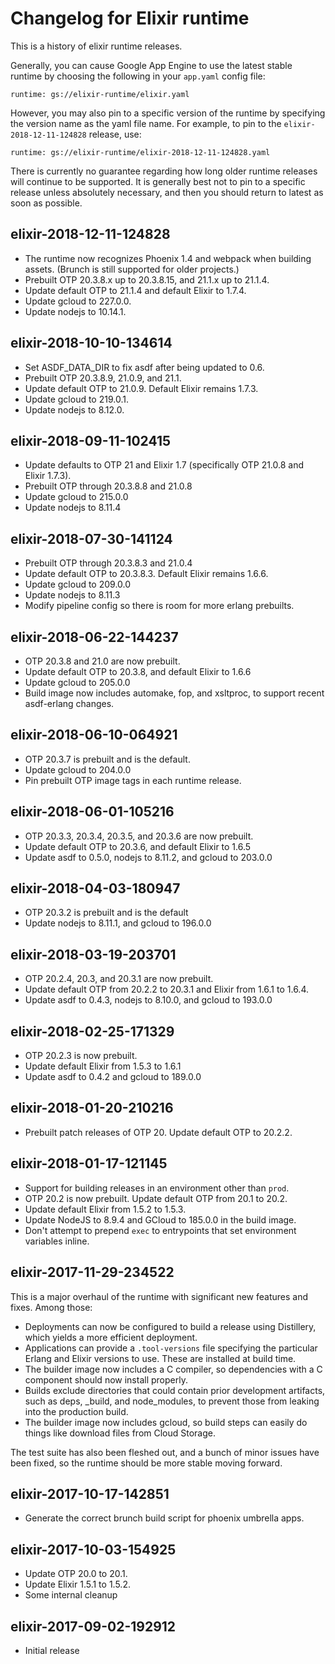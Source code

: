 # Changelog for Elixir runtime

This is a history of elixir runtime releases.

Generally, you can cause Google App Engine to use the latest stable runtime by
choosing the following in your `app.yaml` config file:

    runtime: gs://elixir-runtime/elixir.yaml

However, you may also pin to a specific version of the runtime by specifying
the version name as the yaml file name. For example, to pin to the
`elixir-2018-12-11-124828` release, use:

    runtime: gs://elixir-runtime/elixir-2018-12-11-124828.yaml

There is currently no guarantee regarding how long older runtime releases will
continue to be supported. It is generally best not to pin to a specific
release unless absolutely necessary, and then you should return to latest as
soon as possible.

## elixir-2018-12-11-124828

* The runtime now recognizes Phoenix 1.4 and webpack when building assets. (Brunch is still supported for older projects.)
* Prebuilt OTP 20.3.8.x up to 20.3.8.15, and 21.1.x up to 21.1.4.
* Update default OTP to 21.1.4 and default Elixir to 1.7.4.
* Update gcloud to 227.0.0.
* Update nodejs to 10.14.1.

## elixir-2018-10-10-134614

* Set ASDF_DATA_DIR to fix asdf after being updated to 0.6.
* Prebuilt OTP 20.3.8.9, 21.0.9, and 21.1.
* Update default OTP to 21.0.9. Default Elixir remains 1.7.3.
* Update gcloud to 219.0.1.
* Update nodejs to 8.12.0.

## elixir-2018-09-11-102415

* Update defaults to OTP 21 and Elixir 1.7 (specifically OTP 21.0.8 and Elixir 1.7.3).
* Prebuilt OTP through 20.3.8.8 and 21.0.8
* Update gcloud to 215.0.0
* Update nodejs to 8.11.4

## elixir-2018-07-30-141124

* Prebuilt OTP through 20.3.8.3 and 21.0.4
* Update default OTP to 20.3.8.3. Default Elixir remains 1.6.6.
* Update gcloud to 209.0.0
* Update nodejs to 8.11.3
* Modify pipeline config so there is room for more erlang prebuilts.

## elixir-2018-06-22-144237

* OTP 20.3.8 and 21.0 are now prebuilt.
* Update default OTP to 20.3.8, and default Elixir to 1.6.6
* Update gcloud to 205.0.0
* Build image now includes automake, fop, and xsltproc, to support recent
  asdf-erlang changes.

## elixir-2018-06-10-064921

* OTP 20.3.7 is prebuilt and is the default.
* Update gcloud to 204.0.0
* Pin prebuilt OTP image tags in each runtime release.

## elixir-2018-06-01-105216

* OTP 20.3.3, 20.3.4, 20.3.5, and 20.3.6 are now prebuilt.
* Update default OTP to 20.3.6, and default Elixir to 1.6.5
* Update asdf to 0.5.0, nodejs to 8.11.2, and gcloud to 203.0.0

## elixir-2018-04-03-180947

* OTP 20.3.2 is prebuilt and is the default
* Update nodejs to 8.11.1, and gcloud to 196.0.0

## elixir-2018-03-19-203701

* OTP 20.2.4, 20.3, and 20.3.1 are now prebuilt.
* Update default OTP from 20.2.2 to 20.3.1 and Elixir from 1.6.1 to 1.6.4.
* Update asdf to 0.4.3, nodejs to 8.10.0, and gcloud to 193.0.0

## elixir-2018-02-25-171329

* OTP 20.2.3 is now prebuilt.
* Update default Elixir from 1.5.3 to 1.6.1
* Update asdf to 0.4.2 and gcloud to 189.0.0

## elixir-2018-01-20-210216

* Prebuilt patch releases of OTP 20. Update default OTP to 20.2.2.

## elixir-2018-01-17-121145

* Support for building releases in an environment other than `prod`.
* OTP 20.2 is now prebuilt. Update default OTP from 20.1 to 20.2.
* Update default Elixir from 1.5.2 to 1.5.3.
* Update NodeJS to 8.9.4 and GCloud to 185.0.0 in the build image.
* Don't attempt to prepend `exec` to entrypoints that set environment variables
  inline.

## elixir-2017-11-29-234522

This is a major overhaul of the runtime with significant new features and
fixes. Among those:

* Deployments can now be configured to build a release using Distillery, which
  yields a more efficient deployment.
* Applications can provide a `.tool-versions` file specifying the particular
  Erlang and Elixir versions to use. These are installed at build time.
* The builder image now includes a C compiler, so dependencies with a C
  component should now install properly.
* Builds exclude directories that could contain prior development artifacts,
  such as deps, _build, and node_modules, to prevent those from leaking into
  the production build.
* The builder image now includes gcloud, so build steps can easily do things
  like download files from Cloud Storage.

The test suite has also been fleshed out, and a bunch of minor issues have
been fixed, so the runtime should be more stable moving forward.

## elixir-2017-10-17-142851

* Generate the correct brunch build script for phoenix umbrella apps.

## elixir-2017-10-03-154925

* Update OTP 20.0 to 20.1.
* Update Elixir 1.5.1 to 1.5.2.
* Some internal cleanup

## elixir-2017-09-02-192912

* Initial release
